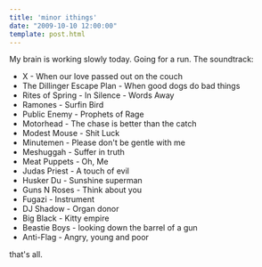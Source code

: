 ```yaml
---
title: 'minor ithings'
date: "2009-10-10 12:00:00"
template: post.html
---
```


My brain is working slowly today. Going for a run. The soundtrack:

- X - When our love passed out on the couch
- The Dillinger Escape Plan - When good dogs do bad things
- Rites of Spring - In Silence - Words Away
- Ramones - Surfin Bird
- Public Enemy - Prophets of Rage
- Motorhead - The chase is better than the catch
- Modest Mouse - Shit Luck
- Minutemen - Please don't be gentle with me
- Meshuggah - Suffer in truth
- Meat Puppets - Oh, Me
- Judas Priest - A touch of evil
- Husker Du - Sunshine superman
- Guns N Roses - Think about you
- Fugazi - Instrument
- DJ Shadow - Organ donor
- Big Black - Kitty empire
- Beastie Boys - looking down the barrel of a gun
- Anti-Flag - Angry, young and poor

that's all.
